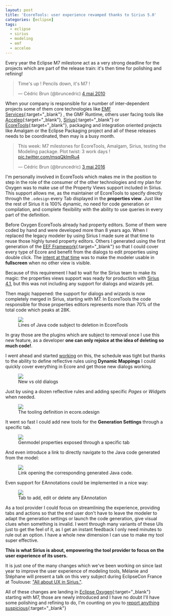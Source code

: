 ```yaml
---
layout: post
title: 'EcoreTools: user experience revamped thanks to Sirius 5.0'
categories: [eclipse]
tags:
  - eclipse
  - sirius
  - modeling
  - emf
  - acceleo
---
```


Every year the Eclipse M7 milestone act as a very strong deadline for the projects which are part of the release train: it's then time for polishing and refining!

<blockquote class="twitter-tweet" data-lang="fr"><p lang="en" dir="ltr">Time&#39;s up ! Pencils down, it&#39;s M7 !</p>&mdash; Cédric Brun (@bruncedric) <a href="https://twitter.com/bruncedric/status/13356256886">4 mai 2010</a></blockquote>
<script async src="//platform.twitter.com/widgets.js" charset="utf-8"></script>

When your company is responsible for a number of inter-dependent projects some of them core technologies like [EMF Services](https://projects.eclipse.org/projects/modeling.emfservices){:target="_blank"} , the GMF Runtime, others user facing tools like  [Acceleo](https://www.eclipse.dev/acceleo/){:target="_blank"},  [Sirius](https://www.eclipse.dev/sirius/){:target="_blank"} or [EcoreTools](https://www.eclipse.dev/ecoretools/){:target="_blank"}, packaging and integration oriented projects like Amalgam or the Eclipse Packaging project and all of these releases needs to be coordinated, then may is a busy month.

<blockquote class="twitter-tweet" data-lang="fr"><p lang="en" dir="ltr">This week: M7 milestones for EcoreTools, Amalgam, Sirius, testing the Modeling package. Plot twist: 3 work days ! <a href="https://t.co/msqQkImRu4">pic.twitter.com/msqQkImRu4</a></p>&mdash; Cédric Brun (@bruncedric) <a href="https://twitter.com/bruncedric/status/727412029292711936">3 mai 2016</a></blockquote>
<script async src="//platform.twitter.com/widgets.js" charset="utf-8"></script>

I'm personally involved in EcoreTools which makes me in the position to step in the role of the consumer of the other technologies and my plan for Oxygen was to make use of the Property Views support included in Sirius. This support allows me, as the maintainer of EcoreTools to specify directly through the `.odesign` every Tab displayed in the **properties view**. Just like the rest of Sirius it is 100% dynamic, no need for code generation or compilation, and complete flexibility with the ability to use queries in every part of the definition.

Before Oxygen EcoreTools already had property editors. Some of them were coded by hand and were developed more than 8 years ago. When I replaced the legacy modeler by using Sirius I made sure at that time to reuse those highly tuned property editors. Others I generated using the first generation of the [EEF Framework](https://eclipse.org/eef/#/){:target="_blank"} so that I could cover every type of Ecore and benefit from the dialogs to edit properties using double click. The [intent at that time](https://cedric.brun.io/ecoretools-20-luna-revival/) was to make the modeler usable in **fullscreen** when no other view is visible.

Because of this requirement I had to wait for the Sirius team to make its magic: the properties views support was ready for production with [Sirius 4.1](https://www.eclipse.dev/sirius/whatsnew/whatsnew4-1.html), but this was not including any support for dialogs and wizards yet. 

Then magic happened: the support for dialogs and wizards is now completely merged in Sirius, starting with M7. In EcoreTools the code responsible for those properties editors represents more than 70% of the total code which peaks at 28K.

<figure>
    <a href="{{ site.url }}/images/blog/properties/locs.png"><img src="{{ site.url }}/images/blog/properties/locs.png"></a>    
    <figcaption>Lines of Java code subject to deletion in EcoreTools</figcaption>
</figure>

In gray those are the plugins which are subject to removal once I use this new feature, as a developer **one can only rejoice at the idea of deleting so much code!**.

I went ahead and started [working](https://git.eclipse.org/r/#/c/96674/) on this, the schedule was tight but thanks to the ability to define reflective rules using **Dynamic Mappings** I could quickly cover everything in Ecore and get those new dialogs working. 

<figure>
    <a href="{{ site.url }}/images/blog/properties/ng-dialogs-ecoretools.png"><img src="{{ site.url }}/images/blog/properties/ng-dialogs-ecoretools.png"></a>    
    <figcaption>New vs old dialogs</figcaption>
</figure>


Just by using a dozen reflective rules and adding specific *Pages* or *Widgets* when needed.

<figure>
    <a href="{{ site.url }}/images/blog/properties/vsm.png"><img src="{{ site.url }}/images/blog/properties/vsm.png"></a>    
    <figcaption>The tooling definition in ecore.odesign</figcaption>
</figure>


It went so fast I could add new tools for the **Generation Settings** through a specific tab.

<figure>
    <a href="{{ site.url }}/images/blog/properties/genmodel.png"><img src="{{ site.url }}/images/blog/properties/genmodel.png"></a>    
    <figcaption>Genmodel properties exposed through a specific tab</figcaption>
</figure>

And even introduce a link to directly navigate to the Java code generated from the model:

<figure>
    <a href="{{ site.url }}/images/blog/properties/ecoretools-navigate-java.png"><img src="{{ site.url }}/images/blog/properties/ecoretools-navigate-java.png"></a>    
    <figcaption>Link opening the corresponding generated Java code.</figcaption>
</figure>

Even support for EAnnotations could be implemented in a nice way:

<figure>
    <a href="{{ site.url }}/images/blog/properties/eannotations.png"><img src="{{ site.url }}/images/blog/properties/eannotations.png"></a>    
    <figcaption>Tab to add, edit or delete any EAnnotation</figcaption>
</figure>

As a tool provider I could focus on streamlining the experience, providing tabs and actions so that the end user don't have to leave the modeler to adapt the generation settings or launch the code generation, give visual clues when something is invalid. I went through many variants of these UIs just to get the feel of it, as I get an instant feedback I only need minutes to rule out an option.  I have a whole new dimension I can use to make my tool super effective.

**This is what Sirius is about, empowering the tool provider to focus on the user experience of its users.**

It is just one of the many changes which we've been working on since last year to improve the user experience of modeling tools, Mélanie and Stéphane will present a talk on this very subject during EclipseCon France at Toulouse: ["All about UX in Sirius."](https://www.eclipsecon.org/france2017/session/all-about-ux-sirius).

All of these changes are landing in [Eclipse Oxygen](https://www.eclipse.dev/downloads/index-developer.php){:target="_blank"} starting with M7, those are newly introduced and I have no doubt I'll have some polishing and refining to do, I'm counting on you to [report anything suspicious](https://bugs.eclipse.org/bugs/enter_bug.cgi?product=Ecoretools){:target="_blank"}

